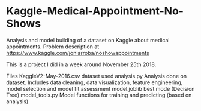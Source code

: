 # Kaggle-Medical-Appointment-No-Shows
Analysis and model building of a dataset on Kaggle about medical appointments. 
Problem description at https://www.kaggle.com/joniarroba/noshowappointments

This is a project I did in a week around November 25th 2018.

Files
KaggleV2-May-2016.csv dataset used
analysis.py Analysis done on dataset. Includes data cleaning, data visualization, feature engineering, model selection and model fit assessment
model.joblib best mode (Decision Tree)
model_tools.py Model functions for training and predicting (based on analysis)
